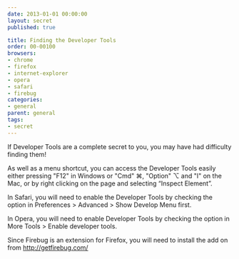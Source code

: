 ```yaml
---
date: 2013-01-01 00:00:00
layout: secret
published: true

title: Finding the Developer Tools
order: 00-00100
browsers:
- chrome
- firefox
- internet-explorer
- opera
- safari
- firebug
categories:
- general
parent: general
tags:
- secret
---
```


<p>If Developer Tools are a complete secret to you, you may have had difficulty finding them!</p>

<p>As well as a menu shortcut, you can access the Developer Tools easily either pressing "F12" in Windows or "Cmd" ⌘, "Option" ⌥ and "I" on the Mac, or by right clicking on the page and selecting “Inspect Element”.

<p class="safari">In Safari, you will need to enable the Developer Tools by checking the option in Preferences &gt; Advanced &gt; Show Develop Menu first.</p>

<p class="opera">In Opera, you will need to enable Developer Tools by checking the option in More Tools &gt; Enable developer tools.</p>

<p class="firebug">Since Firebug is an extension for Firefox, you will need to install the add on from <a href="http://getfirebug.com/">http://getfirebug.com/</a></p>

